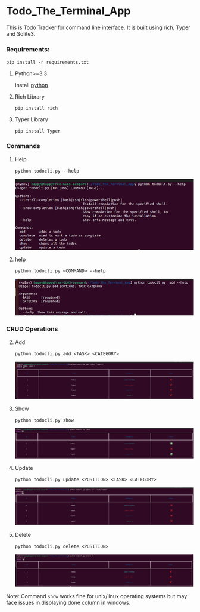 # Todo_The_Terminal_App

This is Todo Tracker for command line interface. It is built using rich, Typer and Sqlite3. 

### Requirements:

```
pip install -r requirements.txt
```

1. Python>=3.3

    install [python](https://www.python.org/downloads/)

2. Rich Library

    ```
    pip install rich
    ```

3. Typer Library
 
    ```
    pip install Typer
    ```

### Commands

1. Help

   ```
   python todocli.py --help
   ```
   
   
    <img alt="" src="./images/help.png"/>

2. <COMMAND> help

    ```
    python todocli.py <COMMAND> --help
    ```


    <img alt="" src="./images/funcHelp.png"/>

### CRUD Operations

2. Add 

    ```
    python todocli.py add <TASK> <CATEGORY>
    ```


    <img alt="" src="./images/add.png"/>

2. Show

    ```
    python todocli.py show
    ```


    <img alt="" src="./images/show.png"/>

4. Update

    ```
    python todocli.py update <POSITION> <TASK> <CATEGORY>
    ```


    <img alt="" src="./images/update.png"/>

6. Delete

    ```
    python todocli.py delete <POSITION>
    ```


    <img alt="" src="./images/delete.png"/>




Note: Command ```show``` works fine for unix/linux operating systems but may face issues in displaying done column in windows.




